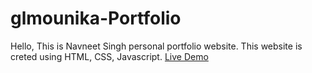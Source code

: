 # glmounika-Portfolio
Hello, This is Navneet Singh personal portfolio website.
This website is creted using HTML, CSS, Javascript. 
<a href="https://navneet1304.github.io/Navneet-Singh-Portfolio/"> Live Demo </a>
